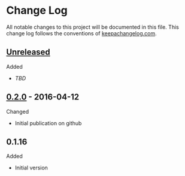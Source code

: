 # Change Log

All notable changes to this project will be documented in this file. This change log follows the conventions of [keepachangelog.com](http://keepachangelog.com/).

## [Unreleased]

Added
- *TBD*

## [0.2.0] - 2016-04-12

Changed
* Initial publication on github

## 0.1.16

Added
*  Initial version

[0.2.0]: https://github.com/dollabs/plan-schema/compare/0.1.16...0.2.0
[Unreleased]: https://github.com/dollabs/plan-schema/compare/0.2.0...HEAD
